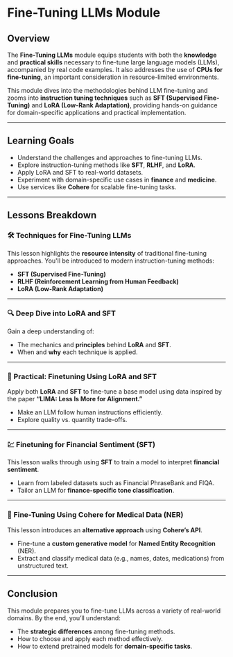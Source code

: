 # Fine-Tuning LLMs Module

## Overview

The **Fine-Tuning LLMs** module equips students with both the **knowledge** and **practical skills** necessary to fine-tune large language models (LLMs), accompanied by real code examples. It also addresses the use of **CPUs for fine-tuning**, an important consideration in resource-limited environments.

This module dives into the methodologies behind LLM fine-tuning and zooms into **instruction tuning techniques** such as **SFT (Supervised Fine-Tuning)** and **LoRA (Low-Rank Adaptation)**, providing hands-on guidance for domain-specific applications and practical implementation.

---

## Learning Goals

- Understand the challenges and approaches to fine-tuning LLMs.
- Explore instruction-tuning methods like **SFT**, **RLHF**, and **LoRA**.
- Apply LoRA and SFT to real-world datasets.
- Experiment with domain-specific use cases in **finance** and **medicine**.
- Use services like **Cohere** for scalable fine-tuning tasks.

---

## Lessons Breakdown

### 🛠 Techniques for Fine-Tuning LLMs
This lesson highlights the **resource intensity** of traditional fine-tuning approaches. You'll be introduced to modern instruction-tuning methods:
- **SFT (Supervised Fine-Tuning)**
- **RLHF (Reinforcement Learning from Human Feedback)**
- **LoRA (Low-Rank Adaptation)**

---

### 🔍 Deep Dive into LoRA and SFT
Gain a deep understanding of:
- The mechanics and **principles** behind **LoRA** and **SFT**.
- When and **why** each technique is applied.

---

### 🧪 Practical: Finetuning Using LoRA and SFT
Apply both **LoRA** and **SFT** to fine-tune a base model using data inspired by the paper **“LIMA: Less Is More for Alignment.”**
- Make an LLM follow human instructions efficiently.
- Explore quality vs. quantity trade-offs.

---

### 💹 Finetuning for Financial Sentiment (SFT)
This lesson walks through using **SFT** to train a model to interpret **financial sentiment**.
- Learn from labeled datasets such as Financial PhraseBank and FIQA.
- Tailor an LLM for **finance-specific tone classification**.

---

### 🏥 Fine-Tuning Using Cohere for Medical Data (NER)
This lesson introduces an **alternative approach** using **Cohere’s API**.
- Fine-tune a **custom generative model** for **Named Entity Recognition** (NER).
- Extract and classify medical data (e.g., names, dates, medications) from unstructured text.

---

## Conclusion

This module prepares you to fine-tune LLMs across a variety of real-world domains. By the end, you’ll understand:
- The **strategic differences** among fine-tuning methods.
- How to choose and apply each method effectively.
- How to extend pretrained models for **domain-specific tasks**.


